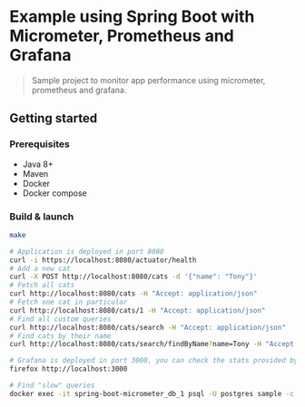 # Example using Spring Boot with Micrometer, Prometheus and Grafana

> Sample project to monitor app performance using micrometer, prometheus and grafana.

## Getting started
### Prerequisites

- Java 8+
- Maven
- Docker
- Docker compose

### Build & launch

```bash
make

# Application is deployed in port 8080
curl -i https://localhost:8080/actuator/health
# Add a new cat
curl -X POST http://localhost:8080/cats -d '{"name": "Tony"}'
# Fetch all cats
curl http://localhost:8080/cats -H "Accept: application/json"
# Fetch one cat in particular
curl http://localhost:8080/cats/1 -H "Accept: application/json"
# Find all custom queries
curl http://localhost:8080/cats/search -H "Accept: application/json"
# Find cats by their name
curl http://localhost:8080/cats/search/findByName?name=Tony -H "Accept: application/json"

# Grafana is deployed in port 3000, you can check the stats provided by prometheus from micrometer
firefox http://localhost:3000

# Find "slow" queries
docker exec -it spring-boot-micrometer_db_1 psql -U postgres sample -c "SELECT query, calls, total_time, min_time, max_time, mean_time FROM pg_stat_statements ORDER BY mean_time DESC"
```
